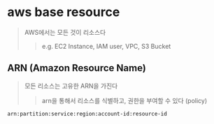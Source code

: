 # aws base resource

> AWS에서는 모든 것이 리소스다
>
> > e.g. EC2 Instance, IAM user, VPC, S3 Bucket

## ARN (Amazon Resource Name)

> 모든 리소스는 고유한 ARN을 가진다
>
> > arn을 통해서 리소스를 식별하고, 권한을 부여할 수 있다 (policy)

```txt
arn:partition:service:region:account-id:resource-id
```
